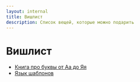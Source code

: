 ```yaml
---
layout: internal
title: Вишлист
description: Список вещей, которые можно подарить
---
```


# Вишлист

*   [Книга про буквы от Аа до Яя](https://store.artlebedev.ru/books/calligraphy/kniga-pro-bukvy2/)
*   [Язык шаблонов](https://store.artlebedev.ru/books/izdal/yazyk-shablonov/)
